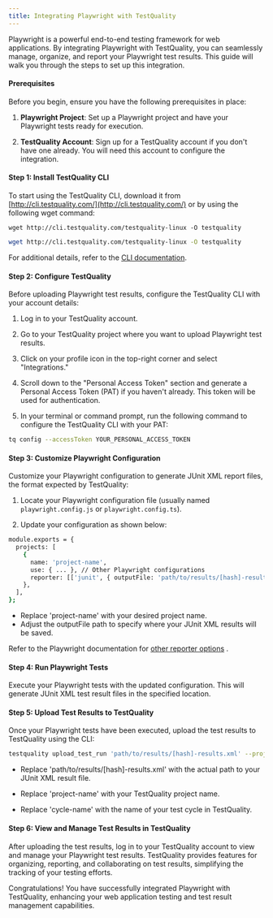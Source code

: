 ```yaml
---
title: Integrating Playwright with TestQuality
---
```


Playwright is a powerful end-to-end testing framework for web applications. By integrating Playwright with TestQuality, you can seamlessly manage, organize, and report your Playwright test results. This guide will walk you through the steps to set up this integration.

#### Prerequisites

Before you begin, ensure you have the following prerequisites in place:

1. **Playwright Project**: Set up a Playwright project and have your Playwright tests ready for execution.

2. **TestQuality Account**: Sign up for a TestQuality account if you don't have one already. You will need this account to configure the integration.

#### Step 1: Install TestQuality CLI

To start using the TestQuality CLI, download it from [http://cli.testquality.com/](http://cli.testquality.com/) or by using the following wget command:

`wget http://cli.testquality.com/testquality-linux -O testquality`


```bash
wget http://cli.testquality.com/testquality-linux -O testquality
```

For additional details, refer to the [CLI documentation](testquality_cli).

#### Step 2: Configure TestQuality

Before uploading Playwright test results, configure the TestQuality CLI with your account details:

1. Log in to your TestQuality account.

2. Go to your TestQuality project where you want to upload Playwright test results.

3. Click on your profile icon in the top-right corner and select "Integrations."

4. Scroll down to the "Personal Access Token" section and generate a Personal Access Token (PAT) if you haven't already. This token will be used for authentication.

5. In your terminal or command prompt, run the following command to configure the TestQuality CLI with your PAT:

```bash
tq config --accessToken YOUR_PERSONAL_ACCESS_TOKEN
```
#### Step 3: Customize Playwright Configuration

Customize your Playwright configuration to generate JUnit XML report files, the format expected by TestQuality:

1. Locate your Playwright configuration file (usually named `playwright.config.js` or `playwright.config.ts`).

2. Update your configuration as shown below:

```bash
module.exports = {
  projects: [
    {
      name: 'project-name',
      use: { ... }, // Other Playwright configurations
      reporter: [['junit', { outputFile: 'path/to/results/[hash]-results.xml' }]],
    },
  ],
};
```

- Replace 'project-name' with your desired project name.
- Adjust the outputFile path to specify where your JUnit XML results will be saved.

Refer to the Playwright documentation for [other reporter options](https://playwright.dev/docs/test-reporters) .

#### Step 4: Run Playwright Tests

Execute your Playwright tests with the updated configuration. This will generate JUnit XML test result files in the specified location.

#### Step 5: Upload Test Results to TestQuality

Once your Playwright tests have been executed, upload the test results to TestQuality using the CLI:

```bash
testquality upload_test_run 'path/to/results/[hash]-results.xml' --project_name=project-name --plan_name=cycle-name
```
- Replace 'path/to/results/[hash]-results.xml' with the actual path to your JUnit XML result file.

- Replace 'project-name' with your TestQuality project name.

- Replace 'cycle-name' with the name of your test cycle in TestQuality.

#### Step 6: View and Manage Test Results in TestQuality

After uploading the test results, log in to your TestQuality account to view and manage your Playwright test results. TestQuality provides features for organizing, reporting, and collaborating on test results, simplifying the tracking of your testing efforts.

Congratulations! You have successfully integrated Playwright with TestQuality, enhancing your web application testing and test result management capabilities.